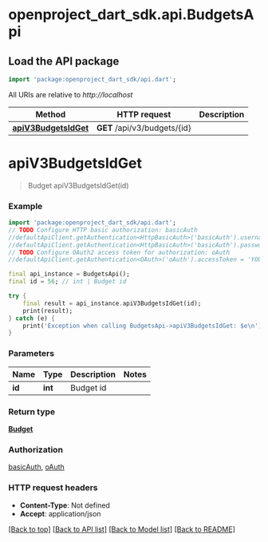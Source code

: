 # openproject_dart_sdk.api.BudgetsApi

## Load the API package
```dart
import 'package:openproject_dart_sdk/api.dart';
```

All URIs are relative to *http://localhost*

Method | HTTP request | Description
------------- | ------------- | -------------
[**apiV3BudgetsIdGet**](BudgetsApi.md#apiv3budgetsidget) | **GET** /api/v3/budgets/{id} | 


# **apiV3BudgetsIdGet**
> Budget apiV3BudgetsIdGet(id)



### Example 
```dart
import 'package:openproject_dart_sdk/api.dart';
// TODO Configure HTTP basic authorization: basicAuth
//defaultApiClient.getAuthentication<HttpBasicAuth>('basicAuth').username = 'YOUR_USERNAME'
//defaultApiClient.getAuthentication<HttpBasicAuth>('basicAuth').password = 'YOUR_PASSWORD';
// TODO Configure OAuth2 access token for authorization: oAuth
//defaultApiClient.getAuthentication<OAuth>('oAuth').accessToken = 'YOUR_ACCESS_TOKEN';

final api_instance = BudgetsApi();
final id = 56; // int | Budget id

try { 
    final result = api_instance.apiV3BudgetsIdGet(id);
    print(result);
} catch (e) {
    print('Exception when calling BudgetsApi->apiV3BudgetsIdGet: $e\n');
}
```

### Parameters

Name | Type | Description  | Notes
------------- | ------------- | ------------- | -------------
 **id** | **int**| Budget id | 

### Return type

[**Budget**](Budget.md)

### Authorization

[basicAuth](../README.md#basicAuth), [oAuth](../README.md#oAuth)

### HTTP request headers

 - **Content-Type**: Not defined
 - **Accept**: application/json

[[Back to top]](#) [[Back to API list]](../README.md#documentation-for-api-endpoints) [[Back to Model list]](../README.md#documentation-for-models) [[Back to README]](../README.md)

